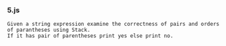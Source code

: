 ### 5.js
    Given a string expression examine the correctness of pairs and orders of parantheses using Stack.
    If it has pair of parentheses print yes else print no.

